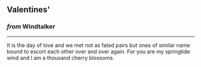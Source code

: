 
## Valentines'

### *from* **Windtalker**

---

It is the day of love and we met not as fated pairs but ones of similar name bound to escort each other over and over again. For you are my springtide wind and I am a thousand cherry blossoms.